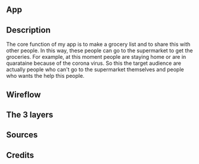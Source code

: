 ## App

## Description
The core function of my app is to make a grocery list and to share this with other people. In this way, these people can go to the supermarket to get the groceries. For example, at this moment people are staying home or are in quarataine because of the corona virus. So this the target audience are actually people who can't go to the supermarket themselves and people who wants the help this people.

## Wireflow

## The 3 layers


## Sources

## Credits
